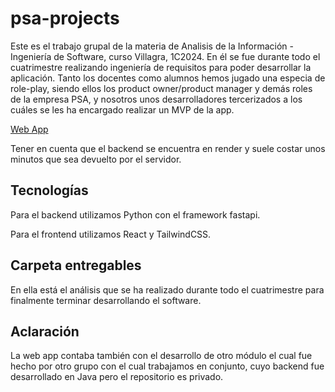 # psa-projects

Este es el trabajo grupal de la materia de Analisis de la Información - Ingeniería de Software, curso Villagra, 1C2024.
En él se fue durante todo el cuatrimestre realizando ingeniería de requisitos para poder desarrollar la aplicación.
Tanto los docentes como alumnos hemos jugado una especia de role-play, siendo ellos los product owner/product manager y demás roles de la empresa PSA, y nosotros unos desarrolladores tercerizados a los cuáles se les ha encargado realizar un MVP de la app.

[Web App](https://frontend-psa.vercel.app/)

Tener en cuenta que el backend se encuentra en render y suele costar unos minutos que sea devuelto por el servidor.

## Tecnologías

Para el backend utilizamos Python con el framework fastapi.

Para el frontend utilizamos React y TailwindCSS.

## Carpeta entregables

En ella está el análisis que se ha realizado durante todo el cuatrimestre para finalmente terminar desarrollando el software.

## Aclaración

La web app contaba también con el desarrollo de otro módulo el cual fue hecho por otro grupo con el cual trabajamos en conjunto, cuyo backend fue desarrollado en Java pero el repositorio es privado.
